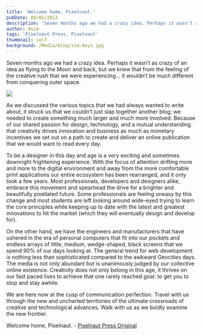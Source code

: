 ```yaml
---
title: 'Welcome home, Pixelnaut.'
pubDate: 04/01/2013
description: 'Seven months ago we had a crazy idea. Perhaps it wasn’t as crazy of an idea as flying to the Moon and back, but we knew that from the feeling of the creative rush that we were experiencing… it wouldn’t be much different from conquering outer space.'
author: Asim
tags: 'Pixelnaut Press, Pixelnaut'
thumbnail: self
background: /Media/blog/sim-keys.jpg
---
```


Seven months ago we had a crazy idea. Perhaps it wasn’t as crazy of an idea as flying to the Moon and back, but we knew that from the feeling of the creative rush that we were experiencing… it wouldn’t be much different from conquering outer space.

![](/Media/blog/sim-keys.jpg)

As we discussed the various topics that we had always wanted to write about, it struck us that we couldn’t just slap together another blog; we needed to create something much larger and much more involved. Because of our shared passion for design, technology, and a mutual understanding that creativity drives innovation and business as much as monetary incentives we set out on a path to create and deliver an online publication that we would want to read every day.

To be a designer in this day and age is a very exciting and sometimes downright frightening experience. With the focus of attention drifting more and more to the digital environment and away from the more comfortable print applications our entire ecosystem has been rearranged, and it only took a few years. Most professionals, developers and designers alike, embrace this movement and spearhead the drive for a brighter and beautifully pixellated future. Some professionals are feeling uneasy by this change and most students are left looking around wide-eyed trying to learn the core principles while keeping up to date with the latest and greatest innovations to hit the market (which they will eventually design and develop for).

On the other hand, we have the engineers and manufacturers that have ushered in the era of personal computers that fit into our pockets and endless arrays of little, medium, wedge-shaped, black screens that we spend 90% of our days looking at. The general trend for web development is nothing less than sophisticated compared to the awkward Geocities days. The media is not only abundant but is unanimously judged by our collective online existence. Creativity does not only belong in this age, it thrives on our fast paced lives to achieve that one rarely reached goal: to get you to stop and stay awhile.

We are here now at the cusp of communication perfection. Travel with us through the new and uncharted territories of the ultimate crossroads of creative and technological advances. Walk with us as we boldly examine the new frontier.

Welcome home, Pixelnaut. - <a href="http://pixelnautpress.com/welcome-home-pixelnaut/#sthash.0vmrwKWh.dpuf">Pixelnaut Press Original</a> 
	



